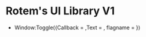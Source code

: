 # Rotem's UI Library V1
* Window:Toggle({Callback = <function>,Text = <string>, flagname = <string>})
